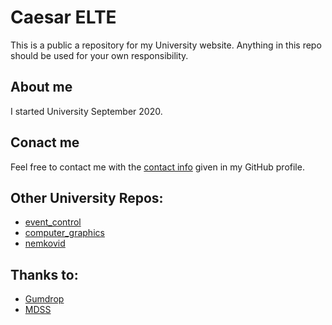 # Caesar ELTE
This is a public a repository for my University website.
Anything in this repo should be used for your own responsibility.

## About me
I started University September 2020.

## Conact me
Feel free to contact me with the [contact info](https://github.com/robertfiko/) given in my GitHub profile.

## Other University Repos:
 - [event_control](https://github.com/robertfiko/event_controll)
 - [computer_graphics](https://github.com/robertfiko/computer_graphics)
 - [nemkovid](https://github.com/robertfiko/nemkovid)

## Thanks to:
 - [Gumdrop](https://github.com/vimtaai/gumdrop)
 - [MDSS](https://github.com/vimtaai/mdss)